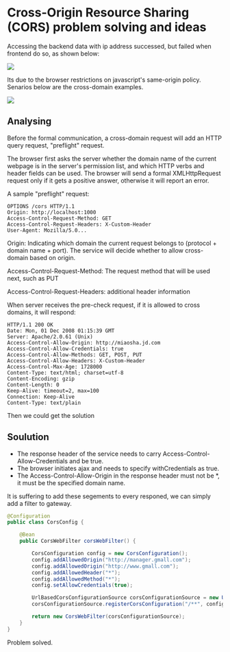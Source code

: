 # Cross-Origin Resource Sharing (CORS) problem solving and ideas

Accessing the backend data with ip address successed, but failed when frontend do so, as shown below: 


![](https://github.com/Xinjiann/java/blob/main/img/%E8%B7%A8%E5%9F%9F2.png)

Its due to the browser restrictions on javascript's same-origin policy. Senarios below are the cross-domain examples.

![](https://github.com/Xinjiann/java/blob/main/img/%E8%B7%A8%E5%9F%9F.png)

## Analysing

Before the formal communication, a cross-domain request will add an HTTP query request, "preflight" request.

The browser first asks the server whether the domain name of the current webpage is in the server's permission list, and which HTTP verbs and header fields can be used. The browser will send a formal XMLHttpRequest request only if it gets a positive answer, otherwise it will report an error.

A sample "preflight" request:

```
OPTIONS /cors HTTP/1.1
Origin: http://localhost:1000
Access-Control-Request-Method: GET
Access-Control-Request-Headers: X-Custom-Header
User-Agent: Mozilla/5.0...
```

Origin: Indicating which domain the current request belongs to (protocol + domain name + port). The service will decide whether to allow cross-domain based on origin.

Access-Control-Request-Method: The request method that will be used next, such as PUT

Access-Control-Request-Headers: additional header information

When server receives the pre-check request, if it is allowed to cross domains, it will respond:

```
HTTP/1.1 200 OK
Date: Mon, 01 Dec 2008 01:15:39 GMT
Server: Apache/2.0.61 (Unix)
Access-Control-Allow-Origin: http://miaosha.jd.com
Access-Control-Allow-Credentials: true
Access-Control-Allow-Methods: GET, POST, PUT
Access-Control-Allow-Headers: X-Custom-Header
Access-Control-Max-Age: 1728000
Content-Type: text/html; charset=utf-8
Content-Encoding: gzip
Content-Length: 0
Keep-Alive: timeout=2, max=100
Connection: Keep-Alive
Content-Type: text/plain
```

Then we could get the solution

## Soulution 

* The response header of the service needs to carry Access-Control-Allow-Credentials and be true.
* The browser initiates ajax and needs to specify withCredentials as true.
* The Access-Control-Allow-Origin in the response header must not be *, it must be the specified domain name.

It is suffering to add these segements to every responed, we can simply add a filter to gateway.

```java
@Configuration
public class CorsConfig {

    @Bean
    public CorsWebFilter corsWebFilter() {

        CorsConfiguration config = new CorsConfiguration();
        config.addAllowedOrigin("http://manager.gmall.com");
        config.addAllowedOrigin("http://www.gmall.com");
        config.addAllowedHeader("*");
        config.addAllowedMethod("*");
        config.setAllowCredentials(true);

        UrlBasedCorsConfigurationSource corsConfigurationSource = new UrlBasedCorsConfigurationSource();
        corsConfigurationSource.registerCorsConfiguration("/**", config);

        return new CorsWebFilter(corsConfigurationSource);
    }
}
```
Problem solved.
